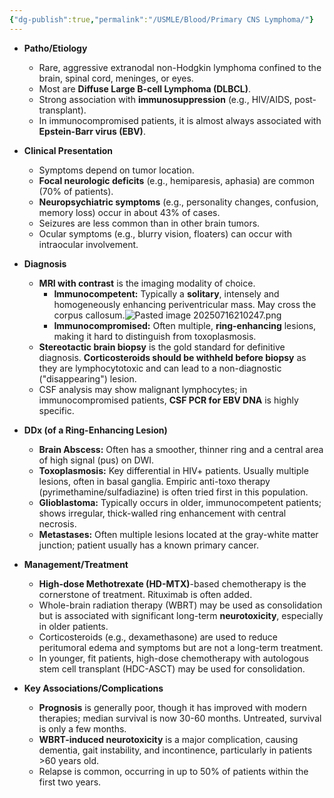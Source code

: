 ```yaml
---
{"dg-publish":true,"permalink":"/USMLE/Blood/Primary CNS Lymphoma/"}
---
```


- **Patho/Etiology**
    - Rare, aggressive extranodal non-Hodgkin lymphoma confined to the brain, spinal cord, meninges, or eyes.
    - Most are **Diffuse Large B-cell Lymphoma (DLBCL)**.
    - Strong association with **immunosuppression** (e.g., HIV/AIDS, post-transplant).
    - In immunocompromised patients, it is almost always associated with **Epstein-Barr virus (EBV)**.

- **Clinical Presentation**
    - Symptoms depend on tumor location.
    - **Focal neurologic deficits** (e.g., hemiparesis, aphasia) are common (70% of patients).
    - **Neuropsychiatric symptoms** (e.g., personality changes, confusion, memory loss) occur in about 43% of cases.
    - Seizures are less common than in other brain tumors.
    - Ocular symptoms (e.g., blurry vision, floaters) can occur with intraocular involvement.

- **Diagnosis**
    - **MRI with contrast** is the imaging modality of choice.
        - **Immunocompetent:** Typically a **solitary**, intensely and homogeneously enhancing periventricular mass. May cross the corpus callosum.![Pasted image 20250716210247.png](/img/user/appendix/Pasted%20image%2020250716210247.png)
        - **Immunocompromised:** Often multiple, **ring-enhancing** lesions, making it hard to distinguish from toxoplasmosis.
    - **Stereotactic brain biopsy** is the gold standard for definitive diagnosis. **Corticosteroids should be withheld before biopsy** as they are lymphocytotoxic and can lead to a non-diagnostic ("disappearing") lesion.
    - CSF analysis may show malignant lymphocytes; in immunocompromised patients, **CSF PCR for EBV DNA** is highly specific.

- **DDx (of a Ring-Enhancing Lesion)**
    - **Brain Abscess:** Often has a smoother, thinner ring and a central area of high signal (pus) on DWI.
    - **Toxoplasmosis:** Key differential in HIV+ patients. Usually multiple lesions, often in basal ganglia. Empiric anti-toxo therapy (pyrimethamine/sulfadiazine) is often tried first in this population.
    - **Glioblastoma:** Typically occurs in older, immunocompetent patients; shows irregular, thick-walled ring enhancement with central necrosis.
    - **Metastases:** Often multiple lesions located at the gray-white matter junction; patient usually has a known primary cancer.

- **Management/Treatment**
    - **High-dose Methotrexate (HD-MTX)**-based chemotherapy is the cornerstone of treatment. Rituximab is often added.
    - Whole-brain radiation therapy (WBRT) may be used as consolidation but is associated with significant long-term **neurotoxicity**, especially in older patients.
    - Corticosteroids (e.g., dexamethasone) are used to reduce peritumoral edema and symptoms but are not a long-term treatment.
    - In younger, fit patients, high-dose chemotherapy with autologous stem cell transplant (HDC-ASCT) may be used for consolidation.

- **Key Associations/Complications**
    - **Prognosis** is generally poor, though it has improved with modern therapies; median survival is now 30-60 months. Untreated, survival is only a few months.
    - **WBRT-induced neurotoxicity** is a major complication, causing dementia, gait instability, and incontinence, particularly in patients >60 years old.
    - Relapse is common, occurring in up to 50% of patients within the first two years.
